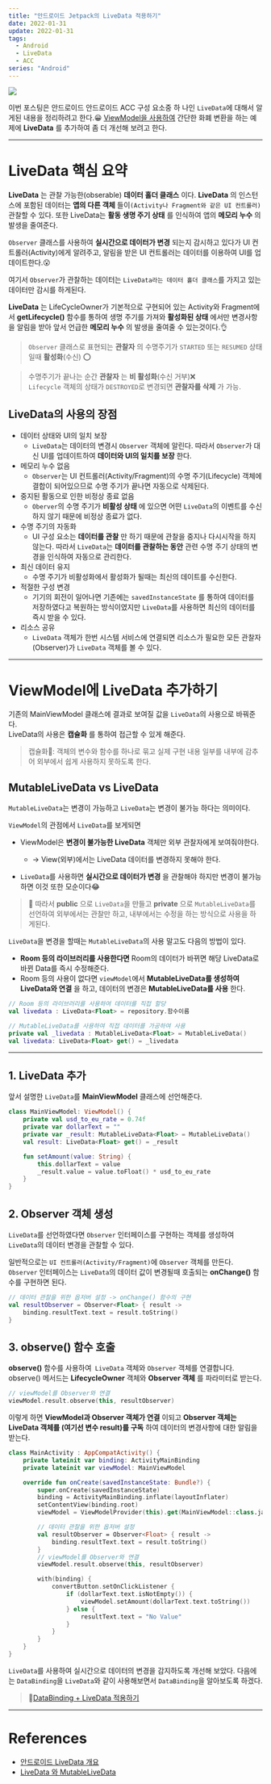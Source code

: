 ```yaml
---
title: "안드로이드 Jetpack의 LiveData 적용하기"
date: 2022-01-31
update: 2022-01-31
tags:
  - Android
  - LiveData
  - ACC
series: "Android"
---
```

<img src="https://user-images.githubusercontent.com/63226023/151594101-266890b7-079a-47c5-9daa-2afbc335ccb7.png">

이번 포스팅은 안드로이드 안드로이드 ACC 구성 요소중 하
나인 `LiveData`에 대해서 알게된 내용을 정리하려고 한다.😀
[ViewModel을 사용하여](https://ppeper.github.io/android/android-viewmodel/) 간단한 화폐 변환을 하는 예제에 __LiveData__ 를 추가하여 좀 더 개선해 보려고 한다.
- - - 
# LiveData 핵심 요약

__LiveData__ 는 관찰 가능한(obserable) __데이터 홀더 클래스__ 이다. __LiveData__ 의 인스턴스에 포함된 데이터는 __앱의 다른 객체__ 들이`(Activity나 Fragment와 같은 UI 컨트롤러)` 관찰할 수 있다. 또한 LiveData는 __활동 생명 주기 상태__ 를 인식하여 앱의 __메모리 누수__ 의 발생을 줄여준다.

`Observer` 클래스를 사용하여 __실시간으로 데이터가 변경__ 되는지 감시하고 있다가 UI 컨트롤러(Activity)에게 알려주고, 알림을 받은 UI 컨트롤러는 데이터를 이용하여 UI를 업데이트한다.😮

여기서 `Observer`가 관찰하는 데이터는 `LiveData라는 데이터 홀더 클래스`를 가지고 있는 데이터만 감시를 하게된다.

__LiveData__ 는 LifeCycleOwner가 기본적으로 구현되어 있는 Activity와 Fragment에서 __getLifecycle()__ 함수를 통하여 생명 주기를 가져와 __활성화된 상태__ 에서만 변경사항을 알림을 받아 앞서 언급한 __메모리 누수__ 의 발생을 줄여줄 수 있는것이다.👌
> `Observer` 클래스로 표현되는 __관찰자__ 의 수명주기가 `STARTED` 또는 `RESUMED` 상태일때 __활성화__(수신) ⭕

> 수명주기가 끝나는 순간 __관찰자__ 는 __비 활성화__(수신 거부)❌   
> `Lifecycle` 객체의 상태가 `DESTROYED`로 변경되면 __관찰자를 삭제__ 가 가능. 

## LiveData의 사용의 장점
- 데이터 상태와 UI의 일치 보장
    - `LiveData`는 데이터의 변경시 `Observer` 객체에 알린다. 따라서 `Observer`가 대신 UI를 업데이트하여 __데이터와 UI의 일치를 보장__ 한다.
- 메모리 누수 없음
    - `Observer`는 UI 컨트롤러(Activity/Fragment)의 수명 주기(Lifecycle) 객체에 결합이 되어있으므로 수명 주기가 끝나면 자동으로 삭제된다.
- 중지된 활동으로 인한 비정상 종료 없음
    - `Oberver`의 수명 주기가 __비활성 상태__ 에 있으면 어떤 `LiveData`의 이벤트를 수신하지 않기 때문에 비정상 종료가 없다.
- 수명 주기의 자동화
    - UI 구성 요소는 __데이터를 관찰__ 만 하기 때문에 관찰을 중지나 다시시작을 하지 않는다. 따라서 `LiveData`는 __데이터를 관찰하는 동안__ 관련 수명 주기 상태의 변경을 인식하여 자동으로 관리한다.
- 최신 데이터 유지
    - 수명 주기가 비활성화에서 활성화가 될때는 최신의 데이트를 수신한다.
- 적절한 구성 변경
    - 기기의 회전이 일어나면 기존에는 `savedInstanceState` 를 통하여 데이터를 저장하였다고 복원하는 방식이였지만 `LiveData`를 사용하면 최신의 데이터를 즉시 받을 수 있다.
- 리소스 공유
    - `LiveData` 객체가 한번 시스템 서비스에 연결되면 리소스가 필요한 모든 관찰자(Observer)가 `LiveData` 객체를 볼 수 있다.

- - -

# ViewModel에 LiveData 추가하기
기존의 MainViewModel 클래스에 결과로 보여질 값을 `LiveData`의 사용으로 바꿔준다.   
LiveData의 사용은 __캡슐화__ 를 통하여 접근할 수 있게 해준다.

> 캡슐화💊: 객체의 변수와 함수를 하나로 묶고 실제 구현 내용 일부를 내부에 감추어 외부에서 쉽게 사용하지 못하도록 한다.

## MutableLiveData vs LiveData
`MutableLiveData`는 변경이 가능하고 `LiveData`는 변경이 불가능 하다는 의미이다. 

`ViewModel`의 관점에서 `LiveData`를 보게되면
- ViewModel은 __변경이 불가능한 LiveData__ 객체만 외부 관찰자에게 보여줘야한다.
    - -> View(외부)에서는 LiveData 데이터를 변경하지 못해야 한다.

- `LiveData`를 사용하면 __실시간으로 데이터가 변경__ 을 관찰해야 하지만 변경이 불가능하면 이것 또한 모순이다😂


> 📍 따라서 __public__ 으로 `LiveData`을 만들고 __private__ 으로 `MutableLiveData`를 선언하여 외부에서는 관찰만 하고, 내부에서는 수정을 하는 방식으로 사용을 하게된다.

`LiveData`을 변경을 할때는 `MutableLiveData`의 사용 말고도 다음의 방법이 있다.
- __Room 등의 라이브러리를 사용한다면__ Room의 데이터가 바뀌면 해당 LiveData로 바뀐 Data를 즉시 수정해준다.
- Room 등의 사용이 없다면 `viewModel`에서 __MutableLiveData를 생성하여 LiveData와 연결__ 을 하고, 데이터의 변경은 __MutableLiveData를 사용__ 한다.


```kotlin
// Room 등의 라이브러리를 사용하여 데이터를 직접 할당
val livedata : LiveData<Float> = repository.함수이름

// MutableLiveData를 사용하여 직접 데이터를 가공하여 사용
private val _livedata : MutableLiveData<Float> = MutableLiveData()
val livedata: LiveData<Float> get() = _livedata
```

- - -

## 1. LiveData 추가
앞서 설명한 `LiveData`를 __MainViewModel__ 클래스에 선언해준다.
```kotlin
class MainViewModel: ViewModel() {
    private val usd_to_eu_rate = 0.74f
    private var dollarText = ""
    private var _result: MutableLiveData<Float> = MutableLiveData()
    val result: LiveData<Float> get() = _result

    fun setAmount(value: String) {
        this.dollarText = value
        _result.value = value.toFloat() * usd_to_eu_rate
    }
}
```
## 2. Observer 객체 생성
`LiveData`를 선언하였다면 `Observer` 인터페이스를 구현하는 객체를 생성하여 `LiveData`의 데이터 변경을 관찰할 수 있다.

일반적으로는 `UI 컨트롤러(Activity/Fragment)`에 `Observer` 객체를 만든다. `Observer` 인터페이스는 `LiveData`의 데이터 값이 변경될때 호출되는 __onChange()__ 함수를 구현하면 된다.

```kotlin
// 데이터 관찰을 위한 옵저버 설정 -> onChange() 함수의 구현
val resultObserver = Observer<Float> { result ->
    binding.resultText.text = result.toString()
}
```
## 3. observe() 함수 호출
__observe()__ 함수를 사용하여` LiveData` 객체와 `Observer` 객체를 연결합니다. observe() 메서드는 __LifecycleOwner__ 객체와 __Observer 객체__ 를 파라미터로 받는다. 
```kotlin
// viewModel를 Observer와 연결
viewModel.result.observe(this, resultObserver)
```
이렇게 하면 __ViewModel과 Observer 객체가 연결__ 이되고 __Observer 객체는 LiveData 객체를 (여기선 변수 result)를 구독__ 하여 데이터의 변경사항에 대한 알림을 받는다.

```kotlin
class MainActivity : AppCompatActivity() {
    private lateinit var binding: ActivityMainBinding
    private lateinit var viewModel: MainViewModel

    override fun onCreate(savedInstanceState: Bundle?) {
        super.onCreate(savedInstanceState)
        binding = ActivityMainBinding.inflate(layoutInflater)
        setContentView(binding.root)
        viewModel = ViewModelProvider(this).get(MainViewModel::class.java)

        // 데이터 관찰을 위한 옵저버 설정
        val resultObserver = Observer<Float> { result ->
            binding.resultText.text = result.toString()
        }
        // viewModel를 Observer와 연결
        viewModel.result.observe(this, resultObserver)

        with(binding) {
            convertButton.setOnClickListener {
                if (dollarText.text.isNotEmpty()) {
                    viewModel.setAmount(dollarText.text.toString())
                } else {
                    resultText.text = "No Value"
                }
            }
        }
    }
}
```

`LiveData`를 사용하여 실시간으로 데이터의 변경을 감지하도록 개선해 보았다. 다음에는 `DataBinding`을 `LiveData`와 같이 사용해보면서 `DataBinding`을 알아보도록 하겠다.

> 📍[DataBinding + LiveData 적용하기](https://ppeper.github.io/android/android-databinding/)
- - -

# References
- [안드로이드 LiveData 개요](https://developer.android.com/topic/libraries/architecture/livedata?hl=ko)
- [LiveData 와 MutableLiveData](https://comoi.io/300)